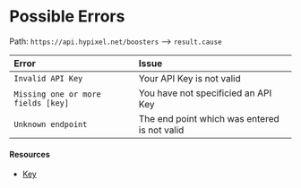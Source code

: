 # Possible Errors
Path: `https://api.hypixel.net/boosters` --> `result.cause`


|Error|Issue|
|:-|:-|
|`Invalid API Key`|Your API Key is not valid|
|`Missing one or more fields [key]`|You have not specificied an API Key|
|`Unknown endpoint`|The end point which was entered is not valid|

#### Resources
- [Key](https://github.com/HypixelCommunity/Hypixel-Api-Documentation/tree/main/API%20Usage/GetAKey.md)